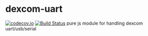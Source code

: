 dexcom-uart
===========

[![codecov.io](https://codecov.io/github/bewest/dexcom-uart/coverage.svg?branch=master)](https://codecov.io/github/bewest/dexcom-uart?branch=master)
[![Build Status](https://travis-ci.org/bewest/dexcom-uart.svg?branch=master)](https://travis-ci.org/bewest/dexcom-uart)
pure js module for handling dexcom uart/usb/serial
